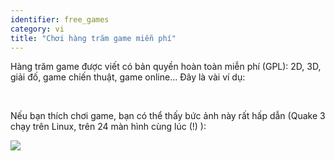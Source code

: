 ```yaml
---
identifier: free_games
category: vi
title: "Chơi hàng trăm game miễn phí"
---
```


Hàng trăm game được viết có bản quyền hoàn toàn miễn phí (GPL): 2D, 3D, giải đố, game chiến thuật, 
game online... Đây là vài ví dụ:

<div id="items">



<br class="clearboth" />


Nếu bạn thích chơi game, bạn có thể thấy bức ảnh này rất hấp dẫn (Quake 3 chạy trên Linux, trên 24 màn hình cùng lúc (!) ):

<a href="/img/quake_24_screens.jpg"><img src="/img/quake_24_screens_thumbnail.jpg" /></a>




